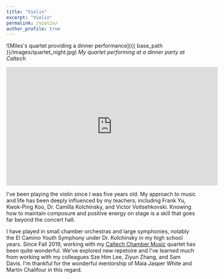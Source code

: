 ```yaml
---
title: "Violin"
excerpt: "Violin"
permalink: /violin/
author_profile: true
---
```


![Miles's quartet providing a dinner performance]({{ base_path }}/images/quartet_night.jpg)
*My quartet performing at a dinner party at Caltech*

<iframe width="560" height="315" src="https://www.youtube.com/embed/NEjDeRPz-GQ?start=6192" title="YouTube video player" frameborder="0" allow="accelerometer; autoplay; clipboard-write; encrypted-media; gyroscope; picture-in-picture" allowfullscreen></iframe>

I've been playing the violin since I was five years old. My approach to music and life has been deeply influenced by my teachers, including Frank Yu, Kwok-Ping Koo, Dr. Camilla Kolchinsky, and Victor Voitsehkovski. Knowing how to maintain composure and positive energy on stage is a skill that goes far beyond the concert hall.

I have played in small chamber orchestras and large symphonies, notably the El Camino Youth Symphony under Dr. Kolchinsky in my high school years. Since Fall 2019, working with my [Caltech Chamber Music](https://pva.caltech.edu/music/chambermusic) quartet has been quite wonderful. We've explored new repetoire and I've learned much from working with my colleagues Sze Him Lee, Ziyun Zhang, and Sam Davis. I'm thankful for the wonderful mentorship of Maia Jasper White and Martin Chalifour in this regard.



